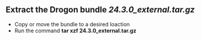 ## Extract the Drogon bundle *24.3.0_external.tar.gz*

* Copy or move the bundle to a desired loaction
* Run the command **tar xzf 24.3.0_external.tar.gz**
